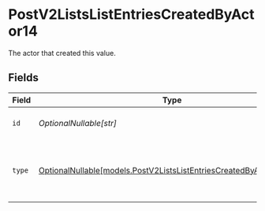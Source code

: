 # PostV2ListsListEntriesCreatedByActor14

The actor that created this value.


## Fields

| Field                                                                                                                          | Type                                                                                                                           | Required                                                                                                                       | Description                                                                                                                    |
| ------------------------------------------------------------------------------------------------------------------------------ | ------------------------------------------------------------------------------------------------------------------------------ | ------------------------------------------------------------------------------------------------------------------------------ | ------------------------------------------------------------------------------------------------------------------------------ |
| `id`                                                                                                                           | *OptionalNullable[str]*                                                                                                        | :heavy_minus_sign:                                                                                                             | An ID to identify the actor.                                                                                                   |
| `type`                                                                                                                         | [OptionalNullable[models.PostV2ListsListEntriesCreatedByActorType14]](../models/postv2listslistentriescreatedbyactortype14.md) | :heavy_minus_sign:                                                                                                             | The type of actor. [Read more information on actor types here](/docs/actors).                                                  |